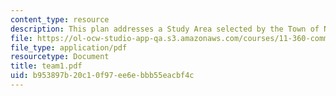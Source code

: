 ```yaml
---
content_type: resource
description: This plan addresses a Study Area selected by the Town of Needham.
file: https://ol-ocw-studio-app-qa.s3.amazonaws.com/courses/11-360-community-growth-and-land-use-planning-fall-2003/b953897b20c10f97ee6ebbb55eacbf4c_team1.pdf
file_type: application/pdf
resourcetype: Document
title: team1.pdf
uid: b953897b-20c1-0f97-ee6e-bbb55eacbf4c
---
```

